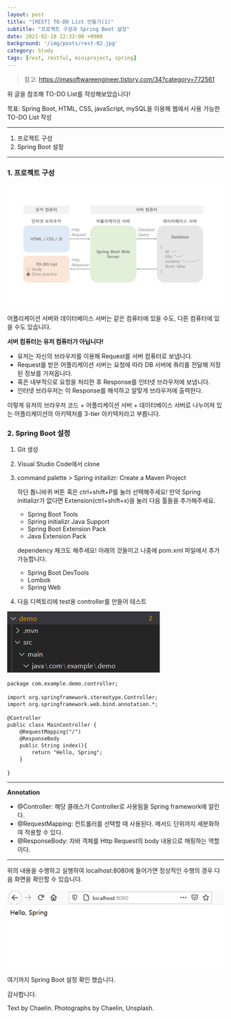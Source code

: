 ```yaml
---
layout: post
title: "[REST] TO-DO List 만들기(1)"
subtitle: "프로젝트 구성과 Spring Boot 설정"
date: 2021-02-18 22:33:00 +0900
background: '/img/posts/rest-02.jpg'
category: Study
tags: [rest, restful, miniproject, spring]
---
```

> 참고: <a src="https://imasoftwareengineer.tistory.com/34?category=772561">https://imasoftwareengineer.tistory.com/34?category=772561</a>

위 글을 참조해 TO-DO List를 작성해보았습니다!

목표: Spring Boot, HTML, CSS, javaScript, mySQL을 이용해 웹에서 사용 가능한 TO-DO List 작성

*****

1. 프로젝트 구성
2. Spring Boot 설정

*****

### 1. 프로젝트 구성
<img class="img-fluid" src="/img/posts/inPost/rest-02-01.png">

어플리케이션 서버와 데이터베이스 서버는 같은 컴퓨터에 있을 수도, 다른 컴퓨터에 있을 수도 있습니다.

**서버 컴퓨터는 유저 컴퓨터가 아닙니다!**
- 유저는 자신의 브라우저를 이용해 Request를 서버 컴퓨터로 보냅니다.
- Request를 받은 어플리케이션 서버는 요청에 따라 DB 서버에 쿼리를 전달해 저장된 정보를 가져옵니다.
- 혹은 내부적으로 요청을 처리한 후 Response를 인터넷 브라우저에 보냅니다. 
- 인터넷 브라우저는 이 Response를 해석하고 알맞게 브라우저에 출력한다.

이렇게 유저의 브라우저 코드 + 어플리케이션 서버 + 데이터베이스 서버로 나누어져 있는 어플리케이션의 아키텍처를 3-tier 아키텍처라고 부릅니다.

### 2. Spring Boot 설정
1. Git 생성
2. Visual Studio Code에서 clone 
3. command palette > Spring initailizr: Create a Maven Project

    하단 톱니바퀴 버튼 혹은 ctrl+shift+P를 눌러 선택해주세요!   만약 Spring initializr가 없다면 Extension(ctrl+shift+x)을 눌러 다음 툴들을 추가해주세요.

    * Spring Boot Tools
    * Spring initializr Java Support
    * Spring Boot Extension Pack
    * Java Extension Pack

    dependency 체크도 해주세요! 아래의 것들이고 나중에 pom.xml 파일에서 추가 가능합니다.

    * Spring Boot DevTools
    * Lombok
    * Spring Web

4. 다음 디렉토리에 test용 controller를 만들어 테스트
<img class="img-fluid" src="/img/posts/inPost/rest-02-03.png">

```
package com.example.demo.controller;

import org.springframework.stereotype.Controller;
import org.springframework.web.bind.annotation.*;

@Controller
public class MainController {
    @RequestMapping("/")
    @ResponseBody
    public String index(){
        return "Hello, Spring";
    }

}
```
*****
**Annotation**
- @Controller: 해당 클래스가 Controller로 사용됨을 Spring framework에 알린다.
- @RequestMapping: 컨트롤러를 선택할 때 사용된다. 메서드 단위까지 세분화하여 적용할 수 있다.
- @ResponseBody: 자바 객체를 Http Request의 body 내용으로 매핑하는 역할이다.

*****

위의 내용을 수행하고 실행하여 localhost:8080에 들어가면 정상적인 수행의 경우 다음 화면을 확인할 수 있습니다.

<img class="img-fluid" src="/img/posts/inPost/rest-02-02.png">

여기까지 Spring Boot 설정 확인 했습니다.

감사합니다.
<p class = "placeholder">Text by Chaelin. Photographs by Chaelin, Unsplash.</p>